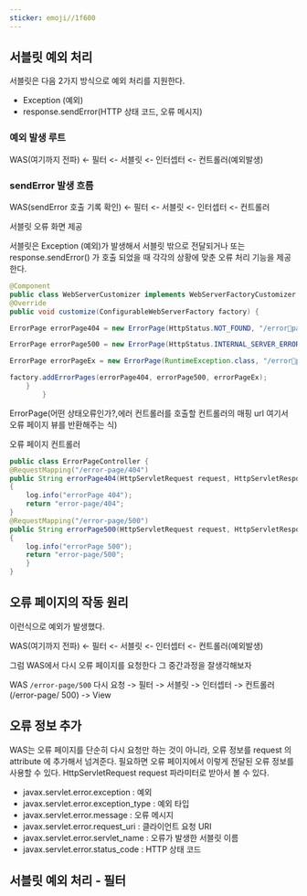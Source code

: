 ```yaml
---
sticker: emoji//1f600
---
```

## 서블릿 예외 처리

서블릿은 다음 2가지 방식으로 예외 처리를 지원한다. 
- Exception (예외) 
- response.sendError(HTTP 상태 코드, 오류 메시지)

### 예외  발생 루트

WAS(여기까지 전파) <- 필터 <- 서블릿 <- 인터셉터 <- 컨트롤러(예외발생)

### sendError 발생 흐름

WAS(sendError 호출 기록 확인) <- 필터 <- 서블릿 <- 인터셉터 <- 컨트롤러

서블릿 오류 화면 제공

서블릿은 Exception (예외)가 발생해서 서블릿 밖으로 전달되거나 또는 response.sendError() 가 호출 되었을 때 각각의 상황에 맞춘 오류 처리 기능을 제공한다.

```java
@Component 
public class WebServerCustomizer implements WebServerFactoryCustomizer { 
@Override 
public void customize(ConfigurableWebServerFactory factory) { 

ErrorPage errorPage404 = new ErrorPage(HttpStatus.NOT_FOUND, "/errorpage/404"); 

ErrorPage errorPage500 = new ErrorPage(HttpStatus.INTERNAL_SERVER_ERROR, "/error-page/500"); 

ErrorPage errorPageEx = new ErrorPage(RuntimeException.class, "/errorpage/500"); 

factory.addErrorPages(errorPage404, errorPage500, errorPageEx); 
	} 
		}
```

ErrorPage(어떤 상태오류인가?,에러 컨트롤러를 호출할 컨트롤러의 매핑 url 여기서 오류 페이지 뷰를 반환해주는 식)

오류 페이지 컨트롤러
```java
public class ErrorPageController {
@RequestMapping("/error-page/404") 
public String errorPage404(HttpServletRequest request, HttpServletResponse response) 
{ 
	log.info("errorPage 404"); 
	return "error-page/404"; 
}
@RequestMapping("/error-page/500") 
public String errorPage500(HttpServletRequest request, HttpServletResponse response) 
{ 
	log.info("errorPage 500"); 
	return "error-page/500"; 
	} 
}
```

## 오류 페이지의 작동 원리

이런식으로 예외가 발생했다.

WAS(여기까지 전파) <- 필터 <- 서블릿 <- 인터셉터 <- 컨트롤러(예외발생)

그럼 WAS에서 다시 오류 페이지를 요청한다 그 중간과정을 잘생각해보자 

WAS `/error-page/500` 다시 요청 -> 필터 -> 서블릿 -> 인터셉터 -> 컨트롤러(/error-page/ 500) -> View

## 오류 정보 추가

WAS는 오류 페이지를 단순히 다시 요청만 하는 것이 아니라, 오류 정보를 request 의 attribute 에 추가해서 넘겨준다. 필요하면 오류 페이지에서 이렇게 전달된 오류 정보를 사용할 수 있다.
HttpServletRequest request 파라미터로 받아서 볼 수 있다.

- javax.servlet.error.exception : 예외 
- javax.servlet.error.exception_type : 예외 타입 
- javax.servlet.error.message : 오류 메시지 
- javax.servlet.error.request_uri : 클라이언트 요청 URI 
- javax.servlet.error.servlet_name : 오류가 발생한 서블릿 이름 
- javax.servlet.error.status_code : HTTP 상태 코드

## 서블릿 예외 처리 - 필터

